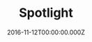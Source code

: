 ---
title: "Spotlight"
year: 2015
date: 2016-11-12T00:00:00.000Z
permalink: /almanac/movies/2016-11-12-spotlight/index.html
rating: 3
---